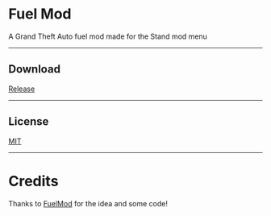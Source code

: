 # Fuel Mod
A Grand Theft Auto fuel mod made for the Stand mod menu

---
## Download
[Release](https://github.com/User00092/Fuel-Mod/releases/tag/0.1)

---
## License

[MIT](https://choosealicense.com/licenses/mit/)

---
# Credits

Thanks to [FuelMod](https://github.com/GoldenLys/FuelMod) for the idea and some code!
